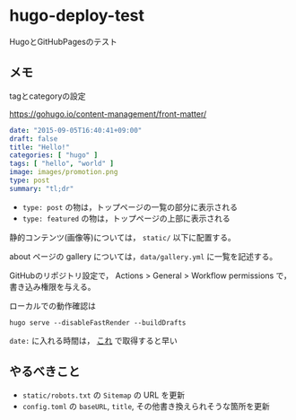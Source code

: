 # hugo-deploy-test
HugoとGitHubPagesのテスト

## メモ

tagとcategoryの設定

https://gohugo.io/content-management/front-matter/
```yaml
date: "2015-09-05T16:40:41+09:00"
draft: false
title: "Hello!"
categories: [ "hugo" ]
tags: [ "hello", "world" ]
image: images/promotion.png
type: post
summary: "tl;dr"
```

- `type: post` の物は，トップページの一覧の部分に表示される
- `type: featured` の物は，トップページの上部に表示される

静的コンテンツ(画像等)については， `static/` 以下に配置する。

about ページの gallery については，`data/gallery.yml` に一覧を記述する。

GitHubのリポジトリ設定で， Actions > General > Workflow permissions で，書き込み権限を与える。

ローカルでの動作確認は
```shell
hugo serve --disableFastRender --buildDrafts
```

`date:` に入れる時間は， [これ](https://yukatayu.tech/time.html) で取得すると早い

## やるべきこと
- `static/robots.txt` の `Sitemap` の URL を更新
- `config.toml` の `baseURL`, `title`, その他書き換えられそうな箇所を更新

